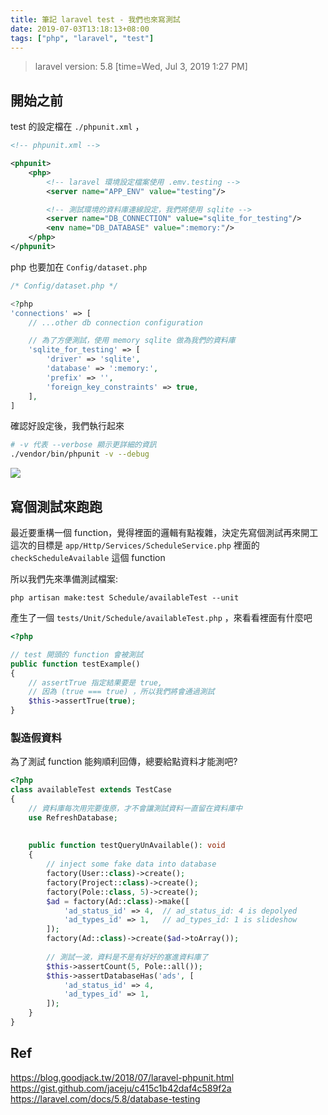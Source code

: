 ```yaml
---
title: 筆記 laravel test - 我們也來寫測試
date: 2019-07-03T13:18:13+08:00
tags: ["php", "laravel", "test"]
---
```


> laravel version: 5.8
> [time=Wed, Jul 3, 2019 1:27 PM]

## 開始之前
test 的設定檔在 `./phpunit.xml` ，
```xml
<!-- phpunit.xml -->

<phpunit>
    <php>
        <!-- laravel 環境設定檔案使用 .emv.testing -->
        <server name="APP_ENV" value="testing"/>

        <!-- 測試環境的資料庫連線設定，我們將使用 sqlite -->
        <server name="DB_CONNECTION" value="sqlite_for_testing"/>
        <env name="DB_DATABASE" value=":memory:"/>
    </php>
</phpunit>
```

php 也要加在 `Config/dataset.php`
```php
/* Config/dataset.php */

<?php
'connections' => [
	// ...other db connection configuration

	// 為了方便測試，使用 memory sqlite 做為我們的資料庫
	'sqlite_for_testing' => [
		'driver' => 'sqlite',
		'database' => ':memory:',
		'prefix' => '',
		'foreign_key_constraints' => true,
	],
]
```

確認好設定後，我們執行起來
```sh
# -v 代表 --verbose 顯示更詳細的資訊
./vendor/bin/phpunit -v --debug
```
![](https://i.imgur.com/kx7PVgF.png)

## 寫個測試來跑跑

最近要重構一個 function，覺得裡面的邏輯有點複雜，決定先寫個測試再來開工  
這次的目標是 `app/Http/Services/ScheduleService.php` 裡面的 `checkScheduleAvailable` 這個 function

所以我們先來準備測試檔案:
```
php artisan make:test Schedule/availableTest --unit
```

產生了一個 `tests/Unit/Schedule/availableTest.php` ，來看看裡面有什麼吧
```php
<?php

// test 開頭的 function 會被測試
public function testExample()
{
	// assertTrue 指定結果要是 true, 
	// 因為 (true === true) ，所以我們將會通過測試
	$this->assertTrue(true);
}
```

### 製造假資料

為了測試 function 能夠順利回傳，總要給點資料才能測吧?
```php
<?php
class availableTest extends TestCase
{
    // 資料庫每次用完要復原，才不會讓測試資料一直留在資料庫中
    use RefreshDatabase;
	
	
    public function testQueryUnAvailable(): void
    {
        // inject some fake data into database
        factory(User::class)->create();
        factory(Project::class)->create();
        factory(Pole::class, 5)->create();
        $ad = factory(Ad::class)->make([
            'ad_status_id' => 4,  // ad_status_id: 4 is depolyed
            'ad_types_id' => 1,   // ad_types_id: 1 is slideshow
        ]);
        factory(Ad::class)->create($ad->toArray());
		
        // 測試一波，資料是不是有好好的塞進資料庫了
        $this->assertCount(5, Pole::all());
        $this->assertDatabaseHas('ads', [
            'ad_status_id' => 4,
            'ad_types_id' => 1,
        ]);
    }
}
```

## Ref
https://blog.goodjack.tw/2018/07/laravel-phpunit.html
https://gist.github.com/jaceju/c415c1b42daf4c589f2a
https://laravel.com/docs/5.8/database-testing